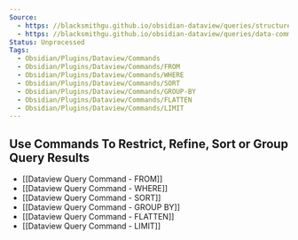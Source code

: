 ```yaml
---
Source: 
  - https: //blacksmithgu.github.io/obsidian-dataview/queries/structure/
  - https: //blacksmithgu.github.io/obsidian-dataview/queries/data-commands/
Status: Unprocessed
Tags:
  - Obsidian/Plugins/Dataview/Commands
  - Obsidian/Plugins/Dataview/Commands/FROM
  - Obsidian/Plugins/Dataview/Commands/WHERE
  - Obsidian/Plugins/Dataview/Commands/SORT
  - Obsidian/Plugins/Dataview/Commands/GROUP-BY
  - Obsidian/Plugins/Dataview/Commands/FLATTEN
  - Obsidian/Plugins/Dataview/Commands/LIMIT
---
```


## Use Commands To Restrict, Refine, Sort or Group Query Results

- [[Dataview Query Command - FROM]]
- [[Dataview Query Command - WHERE]]
- [[Dataview Query Command - SORT]]
- [[Dataview Query Command - GROUP BY]]
- [[Dataview Query Command - FLATTEN]]
- [[Dataview Query Command - LIMIT]]




